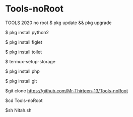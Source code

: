 # Tools-noRoot
TOOLS 2020 no root
$ pkg update && pkg upgrade

$ pkg install python2

$ pkg install figlet

$ pkg install toilet

$ termux-setup-storage

$ pkg install php

$ pkg install git

$git clone https://github.com/Mr-Thirteen-13/Tools-noRoot

$cd Tools-noRoot

$sh Nitah.sh
